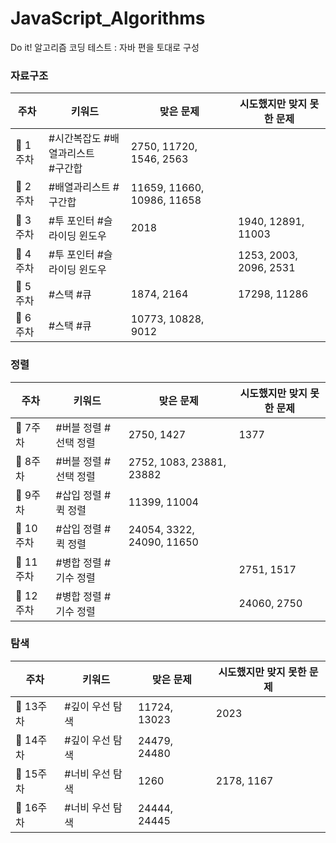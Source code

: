 # JavaScript_Algorithms

Do it! 알고리즘 코딩 테스트 : 자바 편을 토대로 구성


### 자료구조
|주차|키워드|맞은 문제|시도했지만 맞지 못한 문제|
|------|------|---------|---------|
|🚩 1주차               |#시간복잡도 #배열과리스트 <br>#구간합 |2750, 11720, 1546, 2563|
|🚩 2주차               |#배열과리스트 #구간합            |11659, 11660, 10986, 11658|
|🚩 3주차               |#투 포인터 #슬라이딩 윈도우  |2018|1940, 12891, 11003|
|🚩 4주차               |#투 포인터 #슬라이딩 윈도우      | |1253, 2003, 2096, 2531|
|🚩 5주차               |#스택 #큐                   |1874, 2164|17298, 11286|
|🚩 6주차               |#스택 #큐                       |10773, 10828, 9012|

### 정렬
|주차|키워드|맞은 문제|시도했지만 맞지 못한 문제|
|------|------|---------|---------|
|🚩 7주차               |#버블 정렬 #선택 정렬        |2750, 1427|1377|
|🚩 8주차               |#버블 정렬 #선택 정렬        |2752, 1083, 23881, 23882|    
|🚩 9주차               | #삽입 정렬 #퀵 정렬         | 11399, 11004|
|🚩 10주차              | #삽입 정렬 #퀵 정렬         | 24054, 3322, 24090, 11650|
|🚩 11주차               | #병합 정렬 #기수 정렬         | |2751, 1517|
|🚩 12주차               | #병합 정렬 #기수 정렬         | |24060, 2750|

### 탐색
|주차|키워드|맞은 문제|시도했지만 맞지 못한 문제|
|------|------|---------|---------|
|🚩 13주차               |#깊이 우선 탐색        |11724, 13023|  2023
|🚩 14주차               |#깊이 우선 탐색        |24479, 24480| 
|🚩 15주차               |#너비 우선 탐색        |1260|2178, 1167
|🚩 16주차              |#너비 우선 탐색        |24444, 24445| 


